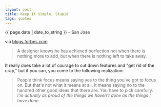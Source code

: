 ```yaml
---
layout: post
title: Keep It Simple, Stupid
tags: quotes
---
```


<p class="meta">{{ page.date | date_to_string }} - San Jose</p>

via <a href="http://blogs.forbes.com/carminegallo/2011/05/16/steve-jobs-get-rid-of-the-crappy-stuff/">blogs.forbes.com</a>

> A designer knows he has achieved perfection not when there is nothing more to add, but when there is nothing left to take away.

It really does take a lot of courage to cut down features and "get rid of the crap," but if you can, you come to the following realization:

> People think focus means saying yes to the thing you've got to focus on. But that's not what it means at all. It means saying no to the hundred other good ideas that there are. You have to pick carefully. *I'm actually as proud of the things we haven't done as the things I have done.*